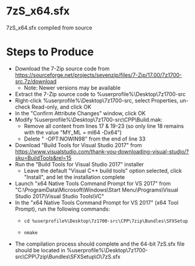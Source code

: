 # 7zS_x64.sfx
7zS_x64.sfx compiled from source

# Steps to Produce
+ Download the 7-Zip source code from https://sourceforge.net/projects/sevenzip/files/7-Zip/17.00/7z1700-src.7z/download
  + Note: Newer versions may be available
+ Extract the 7-Zip source code to %userprofile%\Desktop\7z1700-src
+ Right-click %userprofile%\Desktop\7z1700-src, select Properties, un-check Read-only, and click OK
+ In the "Confirm Attribute Changes" window, click OK
+ Modify %userprofile%\Desktop\7z1700-src\CPP\Build.mak:
  +	Remove all content from lines 17 & 19-23 (so only line 18 remains with the value "MY_ML = ml64 -Dx64")
  +	Delete " -OPT:NOWIN98" from the end of line 33
+ Download "Build Tools for Visual Studio 2017" from https://www.visualstudio.com/thank-you-downloading-visual-studio/?sku=BuildTools&rel=15
+ Run the "Build Tools for Visual Studio 2017" installer
  +	Leave the default "Visual C++ build tools" option selected, click "Install", and let the installation complete
+ Launch "x64 Native Tools Command Prompt for VS 2017" from "C:\ProgramData\Microsoft\Windows\Start Menu\Programs\Visual Studio 2017\Visual Studio Tools\VC"
+ In the "x64 Native Tools Command Prompt for VS 2017" (x64 Tool Prompt), run the following commands:
  + 	cd %userprofile%\Desktop\7z1700-src\CPP\7zip\Bundles\SFXSetup
  + 	nmake
+ The compilation process should complete and the 64-bit 7zS.sfx file should be located in %userprofile%\Desktop\7z1700-src\CPP\7zip\Bundles\SFXSetup\O\7zS.sfx

